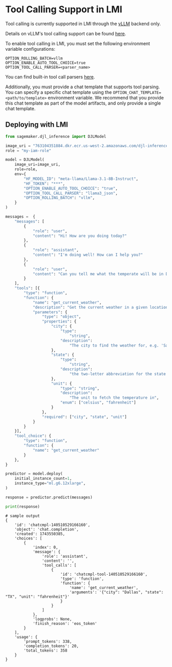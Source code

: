 # Tool Calling Support in LMI

Tool calling is currently supported in LMI through the [vLLM](vllm_user_guide.md) backend only.

Details on vLLM's tool calling support can be found [here](https://docs.vllm.ai/en/v0.10.2/features/tool_calling.html#how-to-write-a-tool-parser-plugin).

To enable tool calling in LMI, you must set the following environment variable configurations:

```
OPTION_ROLLING_BATCH=vllm
OPTION_ENABLE_AUTO_TOOL_CHOICE=true
OPTION_TOOL_CALL_PARSER=<parser_name>
```

You can find built-in tool call parsers [here](https://docs.vllm.ai/en/v0.7.3/features/tool_calling.html#automatic-function-calling).

Additionally, you must provide a chat template that supports tool parsing.
You can specify a specific chat template using the `OPTION_CHAT_TEMPLATE=<path/to/template>` environment variable.
We recommend that you provide this chat template as part of the model artifacts, and only provide a single chat template.

## Deploying with LMI

```python
from sagemaker.djl_inference import DJLModel

image_uri = "763104351884.dkr.ecr.us-west-2.amazonaws.com/djl-inference:0.32.0-lmi14.0.0-cu126"
role = "my-iam-role"

model = DJLModel(
    image_uri=image_uri,
    role=role,
    env={
        "HF_MODEL_ID": "meta-llama/Llama-3.1-8B-Instruct",
        "HF_TOKEN": "***",
        "OPTION_ENABLE_AUTO_TOOL_CHOICE": "true",
        "OPTION_TOOL_CALL_PARSER": "llama3_json",
        "OPTION_ROLLING_BATCH": "vllm",
    }
)

messages =  {
    "messages": [
        {
            "role": "user",
            "content": "Hi! How are you doing today?"
        }, 
        {
            "role": "assistant",
            "content": "I'm doing well! How can I help you?"
        }, 
        {
            "role": "user",
            "content": "Can you tell me what the temperate will be in Dallas, in fahrenheit?"
        }
    ],
    "tools": [{
        "type": "function",
        "function": {
            "name": "get_current_weather",
            "description": "Get the current weather in a given location",
            "parameters": {
                "type": "object",
                "properties": {
                    "city": {
                        "type":
                            "string",
                        "description":
                            "The city to find the weather for, e.g. 'San Francisco'"
                    },
                    "state": {
                        "type":
                            "string",
                        "description":
                            "the two-letter abbreviation for the state that the city is in, e.g. 'CA' which would mean 'California'"
                    },
                    "unit": {
                        "type": "string",
                        "description":
                            "The unit to fetch the temperature in",
                        "enum": ["celsius", "fahrenheit"]
                    }
                },
                "required": ["city", "state", "unit"]
            }
        }
    }],
    "tool_choice": {
        "type": "function",
        "function": {
            "name": "get_current_weather"
        }
    },
}

predictor = model.deploy(
    initial_instance_count=1,
    instance_type="ml.g6.12xlarge",
)

response = predictor.predict(messages)

print(response)
```
```
# sample output
{
    'id': 'chatcmpl-140510529166160',
    'object': 'chat.completion',
    'created': 1743550385,
    'choices': [
        {
            'index': 0,
            'message': {
                'role': 'assistant',
                'content': '',
                'tool_calls': [
                    {
                        'id': 'chatcmpl-tool-140510529166160',
                        'type': 'function',
                        'function': {
                            'name': 'get_current_weather',
                            'arguments': '{"city": "Dallas", "state": "TX", "unit": "fahrenheit"}'
                        }
                    }
                ]
            },
            'logprobs': None,
            'finish_reason': 'eos_token'
        }
    ],
    'usage': {
        'prompt_tokens': 338, 
        'completion_tokens': 20, 
        'total_tokens': 358
    }
}
```
